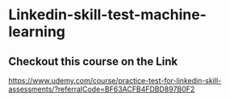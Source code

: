 # Linkedin-skill-test-machine-learning

## Checkout this course on the Link

https://www.udemy.com/course/practice-test-for-linkedin-skill-assessments/?referralCode=BF63ACFB4FDBD897B0F2
